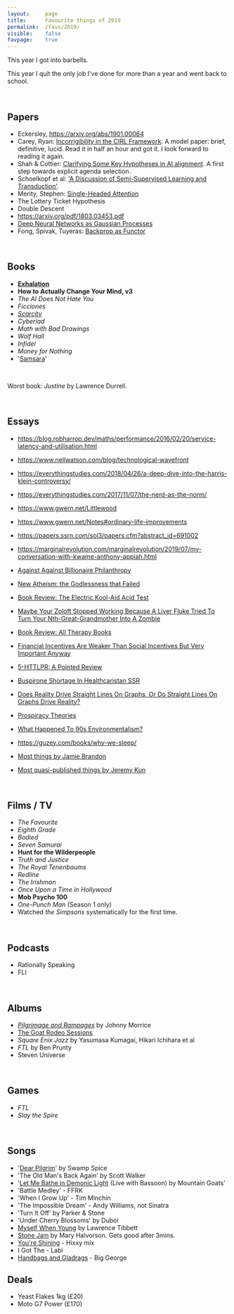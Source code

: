 ```yaml
---
layout:     page
title:      Favourite things of 2019
permalink:  /favs/2019/
visible:    false
favpage:	true
---
```


This year I got into barbells.

This year I quit the only job I've done for more than a year and went back to school.

<br>

## Papers

* Eckersley, https://arxiv.org/abs/1901.00064
* Carey, Ryan: [Incorrigibility in the CIRL Framework](https://arxiv.org/abs/1709.06275). A model paper: brief, definitive, lucid. Read it in half an hour and got it. I look forward to reading it again.
* Shah & Cottier: [Clarifying Some Key Hypotheses in AI alignment](https://www.alignmentforum.org/posts/mJ5oNYnkYrd4sD5uE/clarifying-some-key-hypotheses-in-ai-alignment). A first step towards explicit agenda selection.
* Schoelkopf et al: ['A Discussion of Semi-Supervised Learning and Transduction'](http://www.acad.bg/ebook/ml/MITPress-%20SemiSupervised%20Learning.pdf).
* Merity, Stephen: [Single-Headed Attention](https://arxiv.org/pdf/1911.11423.pdf)
* The Lottery Ticket Hypothesis
* Double Descent
* https://arxiv.org/pdf/1803.03453.pdf
* [Deep Neural Networks as Gaussian Processes](https://arxiv.org/abs/1711.00165)
* Fong, Spivak, Tuyeras: [Backprop as Functor](https://arxiv.org/abs/1711.10455)

<br>

## Books

* **[Exhalation](https://www.goodreads.com/review/show/2831553587?book_show_action=true)**
* **How to Actually Change Your Mind, v3**
* _The AI Does Not Hate You_
* _Ficciones_
* _[Scarcity](https://www.goodreads.com/review/show/2785735820?book_show_action=true)_
* _Cyberiad_
* _Math with Bad Drawings_
* _Wolf Hall_
* _Infidel_
* _Money for Nothing_
* '[Samsara](https://slatestarcodex.com/2019/11/04/samsara/)'

<br>

Worst book: _Justine_ by Lawrence Durrell.

<br>

## Essays

* https://blog.robharrop.dev/maths/performance/2016/02/20/service-latency-and-utilisation.html
* https://www.nellwatson.com/blog/technological-wavefront
* https://everythingstudies.com/2018/04/26/a-deep-dive-into-the-harris-klein-controversy/
* https://everythingstudies.com/2017/11/07/the-nerd-as-the-norm/
* https://www.gwern.net/Littlewood
* https://www.gwern.net/Notes#ordinary-life-improvements
* https://papers.ssrn.com/sol3/papers.cfm?abstract_id=691002
* https://marginalrevolution.com/marginalrevolution/2019/07/my-conversation-with-kwame-anthony-appiah.html
* [Against Against Billionaire Philanthropy](https://slatestarcodex.com/2019/07/29/against-against-billionaire-philanthropy/)
* [New Atheism: the Godlessness that Failed](https://slatestarcodex.com/2019/10/30/new-atheism-the-godlessness-that-failed/)
* [Book Review: The Electric Kool-Aid Acid Test](https://slatestarcodex.com/2019/07/23/book-review-the-electric-kool-aid-acid-test/)
* [Maybe Your Zoloft Stopped Working Because A Liver Fluke Tried To Turn Your Nth-Great-Grandmother Into A Zombie](https://slatestarcodex.com/2019/08/19/maybe-your-zoloft-stopped-working-because-a-liver-fluke-tried-to-turn-your-nth-great-grandmother-into-a-zombie/)
* [Book Review: All Therapy Books](https://slatestarcodex.com/2019/11/20/book-review-all-therapy-books/)
* [Financial Incentives Are Weaker Than Social Incentives But Very Important Anyway](https://slatestarcodex.com/2019/10/28/financial-incentives-are-weaker-than-social-incentives-but-very-important-anyway/)

* [5-HTTLPR: A Pointed Review](https://slatestarcodex.com/2019/05/07/5-httlpr-a-pointed-review/)
* [Buspirone Shortage In Healthcaristan SSR](https://slatestarcodex.com/2019/04/30/buspirone-shortage-in-healthcaristan-ssr/)
* [Does Reality Drive Straight Lines On Graphs, Or Do Straight Lines On Graphs Drive Reality?](https://slatestarcodex.com/2019/03/13/does-reality-drive-straight-lines-on-graphs-or-do-straight-lines-on-graphs-drive-reality/)
* [Prospiracy Theories](https://slatestarcodex.com/2019/03/04/prospiracy-theories/)
* [What Happened To 90s Environmentalism?](https://slatestarcodex.com/2019/01/01/what-happened-to-90s-environmentalism/)
* https://guzey.com/books/why-we-sleep/
* [Most things by Jamie Brandon](https://scattered-thoughts.net/writing/humans-should-learn-maths/)
* [Most quasi-published things by Jeremy Kun](https://github.com/j2kun/general-audience-math-essays)

<br>

## Films / TV

* _The Favourite_
* _Eighth Grade_
* _Bodied_
* _Seven Samurai_
* **Hunt for the Wilderpeople**
* _Truth and Justice_
* _The Royal Tenenbaums_
* _Redline_
* _The Irishman_
* _Once Upon a Time in Hollywood_
* **Mob Psycho 100**
* _One-Punch Man_ (Season 1 only)
* Watched _the Simpsons_ systematically for the first time.

<br>

## Podcasts

* Rationally Speaking
* FLI

<br>

## Albums

* _[Pilgrimage and Rampages](https://swampspice.bandcamp.com/album/pilgrimage-and-rampages)_ by Johnny Morrice
* [The Goat Rodeo Sessions](https://www.youtube.com/watch?v=O7EcT5YzKhQ)
* _Square Enix Jazz_ by Yasumasa Kumagai, Hikari Ichihara et al
* _FTL_ by Ben Prunty
* Steven Universe

<br>

## Games

* _FTL_
* _Slay the Spire_

<br>

## Songs

* '[Dear Pilgrim](https://soundcloud.com/swamp-spice/dear-pilgrim)' by Swamp Spice
* 'The Old Man's Back Again' by Scott Walker
* '[Let Me Bathe in Demonic Light](https://youtu.be/rbiBcDZGXQw?t=147) (Live with Bassoon) by Mountain Goats'
* 'Battle Medley' - FFRK 
* 'When I Grow Up' - Tim Minchin
* 'The Impossible Dream' - Andy Williams, not Sinatra
* 'Turn It Off' by Parker & Stone
* 'Under Cherry Blossoms' by Duboi
* [Myself When Young](https://www.youtube.com/watch?v=I6-vGHVWEuE) by Lawrence Tibbett 
* [Stone Jam](https://youtu.be/3RY6snOkdsw?t=58) by Mary Halvorson. Gets good after 3mins.
* [You're Shining](https://www.youtube.com/watch?v=eldyDdqPoJk) - Hixxy mix
* I Got The - Labi
* [Handbags and Gladrags](https://www.youtube.com/watch?v=pHXfU2rx_jg) - Big George


## Deals

* Yeast Flakes 1kg (£20)
* Moto G7 Power (£170)